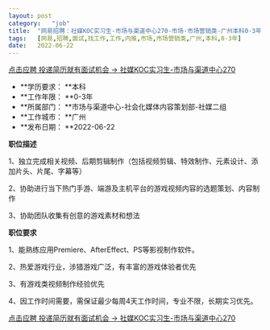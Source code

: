 ```yaml
---
layout:	post
category:	"job"
title:	"网易招聘：社媒KOC实习生-市场与渠道中心270-市场-市场营销类-广州本科0-3年"
tags:	[网易,招聘,面试,找工作,工作,内推,市场,市场营销类,广州,本科,0-3年]
date:	2022-06-22
---
```


[点击应聘 投递简历就有面试机会 ->  社媒KOC实习生-市场与渠道中心270](http://mobile.bole.netease.com/bole/boleDetail?id=41049&employeeId=346f03c3cda5f04c&key=all)



- **学历要求： **本科
- **工作年限： **0-3年
- **所属部门： **市场与渠道中心-社会化媒体内容策划部-社媒二组
- **工作城市： **广州
- **发布日期： **2022-06-22



**职位描述**

1、独立完成相关视频、后期剪辑制作（包括视频剪辑、特效制作、元素设计、添加片头、片尾、字幕等）



2、协助进行当下热门手游、端游及主机平台的游戏视频内容的选题策划、内容制作



3、协助团队收集有创意的游戏素材和想法



**职位要求**

1、能熟练应用Premiere、AfterEffect、PS等影视制作软件。



2、热爱游戏行业，涉猎游戏广泛，有丰富的游戏体验者优先



3、有游戏类视频制作经验优先



4、因工作时间需要，需保证最少每周4天工作时间，专业不限，长期实习优先。



[点击应聘 投递简历就有面试机会 ->  社媒KOC实习生-市场与渠道中心270](http://mobile.bole.netease.com/bole/boleDetail?id=41049&employeeId=346f03c3cda5f04c&key=all)